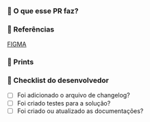 ### 🔨 O que esse PR faz?

<!--
Remova esse comentário e descreva aqui qual o objetivo desse PR.
-->

### 🔗 Referências

[FIGMA](https://www.figma.com/community/file/1138814493269096792)

### 📗 Prints

### 📗 Checklist do desenvolvedor

- [ ] Foi adicionado o arquivo de changelog?
- [ ] Foi criado testes para a solução?
- [ ] Foi criado ou atualizado as documentações?
